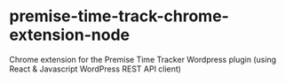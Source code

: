 # premise-time-track-chrome-extension-node
Chrome extension for the Premise Time Tracker Wordpress plugin (using React &amp; Javascript WordPress REST API client)
